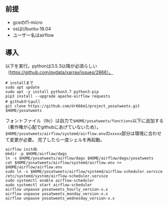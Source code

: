 ## 前提
- gceのf1-micro
- osはUbuntu-18.04
- ユーザー名はairflow

## 導入
以下を実行。pythonは3.5.3以降が必須らしい（https://github.com/pydata/xarray/issues/2866）。
```
# installまで
sudo apt update
sudo apt -y install python3.7 python3-pip
pip3 install --upgrade apache-airflow requests
# githubからpull
git clone https://github.com/dr666m1/project_yosatweets.git $HOME/yosatweets
```
フォントファイル（ttc）は自力で`$HOME/yosatweets/functions`以下に追加する（著作権が心配でgithubにあげていないため）。
`$HOME/yosatweets/airflow/systemd/airflow.env`の`xxxxx`部分は環境に合わせて変更が必要。
完了したら一度シェルを再起動。
```
airflow initdb
mkdir -p $HOME/airflow/dags
ln -s $HOME/yosatweets/airflow/dags $HOME/airflow/dags/yosatweets
cat $HOME/yosatweets/airflow/systemd/airflow.env >> $HOME/airflow/airflow.env
sudo ln -s $HOME/yosatweets/airflow/systemd/airflow-scheduler.service /etc/systemd/system/airflow-scheduler.service
sudo systemctl enable airflow-scheduler
audo systemctl start airflow-scheduler
airflow unpause yosatweets_hourly_version-x.x
airflow unpause yosatweets_monday_version-x.x
airflow unpause yosatweets_wednesday_version-x.x
```

